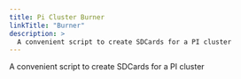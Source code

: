 ```yaml
---
title: Pi Cluster Burner
linkTitle: "Burner"
description: >
  A convenient script to create SDCards for a PI cluster
---
```


  A convenient script to create SDCards for a PI cluster

